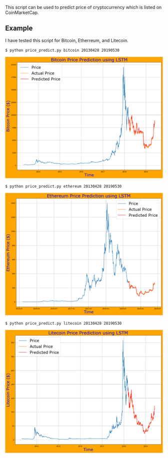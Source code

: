 This script can be used to predict price of cryptocurrency which is listed on CoinMarketCap. 

## Example 
I have tested this script for Bitcoin, Etherreum, and Litecoin. 
```
$ python price_predict.py bitcoin 20130428 20190530

```

![](results/lstm_price_bitcoin.png)

``` 
$ python price_predict.py ethereum 20130428 20190530

```
![](results/lstm_price_ethereum.png)

```
$ python price_predict.py litecoin 20130428 20190530

```

![](results/lstm_price_litecoin.png)
